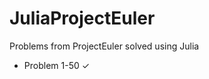 JuliaProjectEuler
=================

Problems from ProjectEuler solved using Julia

- Problem 1-50  ✓
